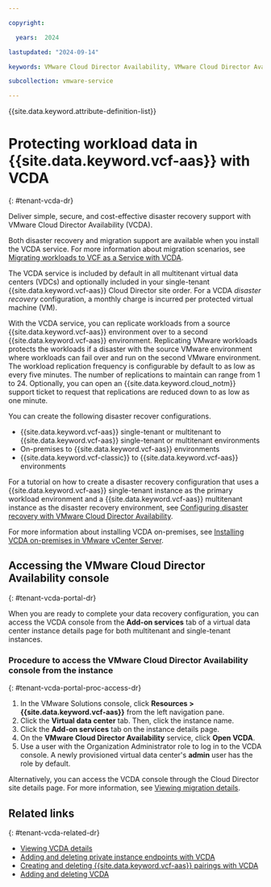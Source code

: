 ```yaml
---

copyright:

  years:  2024

lastupdated: "2024-09-14"

keywords: VMware Cloud Director Availability, VMware Cloud Director Availability disaster recovery

subcollection: vmware-service

---
```


{{site.data.keyword.attribute-definition-list}}

# Protecting workload data in {{site.data.keyword.vcf-aas}} with VCDA
{: #tenant-vcda-dr}

Deliver simple, secure, and cost-effective disaster recovery support with VMware Cloud Director Availability (VCDA).

Both disaster recovery and migration support are available when you install the VCDA service. For more information about migration scenarios, see [Migrating workloads to VCF as a Service with VCDA](/docs/vmware-service?topic=vmware-service-tenant-vcda).

The VCDA service is included by default in all multitenant virtual data centers (VDCs) and optionally included in your single-tenant {{site.data.keyword.vcf-aas}} Cloud Director site order. For a VCDA *disaster recovery* configuration, a monthly charge is incurred per protected virtual machine (VM).

With the VCDA service, you can replicate workloads from a source {{site.data.keyword.vcf-aas}} environment over to a second {{site.data.keyword.vcf-aas}} environment. Replicating VMware workloads protects the workloads if a disaster with the source VMware environment where workloads can fail over and run on the second VMware environment. The workload replication frequency is configurable by default to as low as every five minutes. The number of replications to maintain can range from 1 to 24. Optionally, you can open an {{site.data.keyword.cloud_notm}} support ticket to request that replications are reduced down to as low as one minute.

You can create the following disaster recover configurations.
  
* {{site.data.keyword.vcf-aas}} single-tenant or multitenant to {{site.data.keyword.vcf-aas}} single-tenant or multitenant environments
* On-premises to {{site.data.keyword.vcf-aas}} environments
* {{site.data.keyword.vcf-classic}} to {{site.data.keyword.vcf-aas}} environments

For a tutorial on how to create a disaster recovery configuration that uses a {{site.data.keyword.vcf-aas}} single-tenant instance as the primary workload environment and a {{site.data.keyword.vcf-aas}} multitenant instance as the disaster recovery environment, see [Configuring disaster recovery with VMware Cloud Director Availability](/docs/vmware-service?topic=vmware-service-vcda-creating-dr-config).

For more information about installing VCDA on-premises, see [Installing VCDA on-premises in VMware vCenter Server](/docs/vmware-service?topic=vmware-service-vcda-migrating).

## Accessing the VMware Cloud Director Availability console
{: #tenant-vcda-portal-dr}

When you are ready to complete your data recovery configuration, you can access the VCDA console from the **Add-on services** tab of a virtual data center instance details page for both multitenant and single-tenant instances.

### Procedure to access the VMware Cloud Director Availability console from the instance
{: #tenant-vcda-portal-proc-access-dr}

1. In the VMware Solutions console, click **Resources > {{site.data.keyword.vcf-aas}}** from the left navigation pane.
2. Click the **Virtual data center** tab. Then, click the instance name.
3. Click the **Add-on services** tab on the instance details page.
4. On the **VMware Cloud Director Availability** service, click **Open VCDA**.
6. Use a user with the Organization Administrator role to log in to the VCDA console. A newly provisioned virtual data center's **admin** user has the role by default.

Alternatively, you can access the VCDA console through the Cloud Director site details page. For more information, see [Viewing migration details](/docs/vmware-service?topic=vmware-service-vcda-viewing).

## Related links
{: #tenant-vcda-related-dr}

* [Viewing VCDA details](/docs/vmware-service?topic=vmware-service-vcda-viewing)
* [Adding and deleting private instance endpoints with VCDA](/docs/vmware-service?topic=vmware-service-vcda-adding-deleting-private-ep)
* [Creating and deleting {{site.data.keyword.vcf-aas}} pairings with VCDA](/docs/vmware-service?topic=vmware-service-vcda-creating-deleting-vmaas-pairing)
* [Adding and deleting VCDA](/docs/vmware-service?topic=vmware-service-vcda-adding-deleting)
